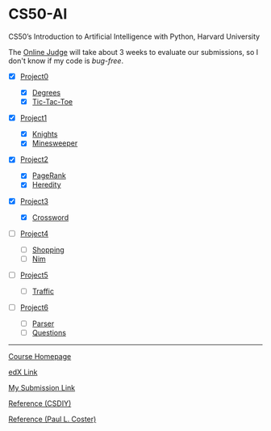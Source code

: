 # CS50-AI
CS50’s Introduction to Artificial Intelligence with Python, Harvard University



The [Online Judge](https://cs50.me/cs50ai) will take about 3 weeks to evaluate our submissions, so I don't know if my code is *bug-free*.

- [x] [Project0](https://cs50.harvard.edu/ai/2020/projects/0/)

  - [x] [Degrees](https://cs50.harvard.edu/ai/2020/projects/0/degrees/)
  - [x] [Tic-Tac-Toe](https://cs50.harvard.edu/ai/2020/projects/0/tictactoe/)
- [x] [Project1](https://cs50.harvard.edu/ai/2020/projects/1/)

  - [x] [Knights](https://cs50.harvard.edu/ai/2020/projects/1/knights/)
  - [x] [Minesweeper](https://cs50.harvard.edu/ai/2020/projects/1/minesweeper/)
- [x] [Project2](https://cs50.harvard.edu/ai/2020/projects/2/)

  - [x] [PageRank](https://cs50.harvard.edu/ai/2020/projects/2/pagerank/)
  - [x] [Heredity](https://cs50.harvard.edu/ai/2020/projects/2/heredity/)
- [x] [Project3](https://cs50.harvard.edu/ai/2020/projects/3/)

  - [x] [Crossword](https://cs50.harvard.edu/ai/2020/projects/3/crossword/)
- [ ] [Project4](https://cs50.harvard.edu/ai/2020/projects/4/)

  - [ ] [Shopping](https://cs50.harvard.edu/ai/2020/projects/4/shopping/)
  - [ ] [Nim](https://cs50.harvard.edu/ai/2020/projects/4/nim/)
- [ ] [Project5](https://cs50.harvard.edu/ai/2020/projects/5/)

  - [ ] [Traffic](https://cs50.harvard.edu/ai/2020/projects/5/traffic/)
- [ ] [Project6](https://cs50.harvard.edu/ai/2020/projects/6/)

  - [ ] [Parser](https://cs50.harvard.edu/ai/2020/projects/6/parser/)
  - [ ] [Questions](https://cs50.harvard.edu/ai/2020/projects/6/questions/)
  
---

[Course Homepage](https://cs50.harvard.edu/ai/2020/)

[edX Link](https://www.edx.org/course/cs50s-introduction-to-artificial-intelligence-with-python)

[My Submission Link](https://github.com/me50/xuyanshi) 

[Reference (CSDIY)](https://github.com/PKUFlyingPig/cs50_ai)

[Reference (Paul L. Coster)](https://plcoster.github.io/homepage/cs50ai_projects.html)
